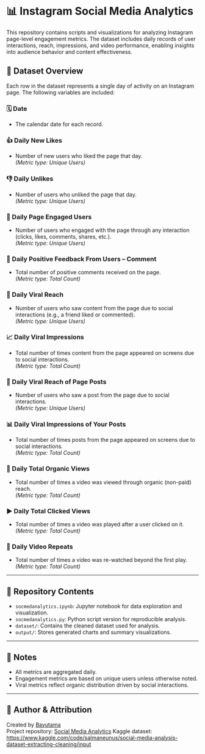 # 📊 Instagram Social Media Analytics

This repository contains scripts and visualizations for analyzing Instagram page-level engagement metrics. The dataset includes daily records of user interactions, reach, impressions, and video performance, enabling insights into audience behavior and content effectiveness.

## 📁 Dataset Overview

Each row in the dataset represents a single day of activity on an Instagram page. The following variables are included:

### 🗓️ Date
- The calendar date for each record.

### 👍 Daily New Likes
- Number of new users who liked the page that day.  
  *(Metric type: Unique Users)*

### 👎 Daily Unlikes
- Number of users who unliked the page that day.  
  *(Metric type: Unique Users)*

### 🔄 Daily Page Engaged Users
- Number of users who engaged with the page through any interaction (clicks, likes, comments, shares, etc.).  
  *(Metric type: Unique Users)*

### 💬 Daily Positive Feedback From Users – Comment
- Total number of positive comments received on the page.  
  *(Metric type: Total Count)*

### 📣 Daily Viral Reach
- Number of users who saw content from the page due to social interactions (e.g., a friend liked or commented).  
  *(Metric type: Unique Users)*

### 📈 Daily Viral Impressions
- Total number of times content from the page appeared on screens due to social interactions.  
  *(Metric type: Total Count)*

### 📰 Daily Viral Reach of Page Posts
- Number of users who saw a post from the page due to social interactions.  
  *(Metric type: Unique Users)*

### 📊 Daily Viral Impressions of Your Posts
- Total number of times posts from the page appeared on screens due to social interactions.  
  *(Metric type: Total Count)*

### 🎥 Daily Total Organic Views
- Total number of times a video was viewed through organic (non-paid) reach.  
  *(Metric type: Total Count)*

### ▶️ Daily Total Clicked Views
- Total number of times a video was played after a user clicked on it.  
  *(Metric type: Total Count)*

### 🔁 Daily Video Repeats
- Total number of times a video was re-watched beyond the first play.  
  *(Metric type: Total Count)*

---

## 📂 Repository Contents

- `socmedanalytics.ipynb`: Jupyter notebook for data exploration and visualization.
- `socmedanalytics.py`: Python script version for reproducible analysis.
- `dataset/`: Contains the cleaned dataset used for analysis.
- `output/`: Stores generated charts and summary visualizations.

---

## 📌 Notes

- All metrics are aggregated daily.
- Engagement metrics are based on unique users unless otherwise noted.
- Viral metrics reflect organic distribution driven by social interactions.

---

## 🔗 Author & Attribution

Created by [Bayutama](https://github.com/bayutamawib)  
Project repository: [Social Media Analytics](https://github.com/bayutamawib/Social-Media-Analytics)
Kaggle dataset: https://www.kaggle.com/code/salmaneunus/social-media-analysis-dataset-extracting-cleaning/input

